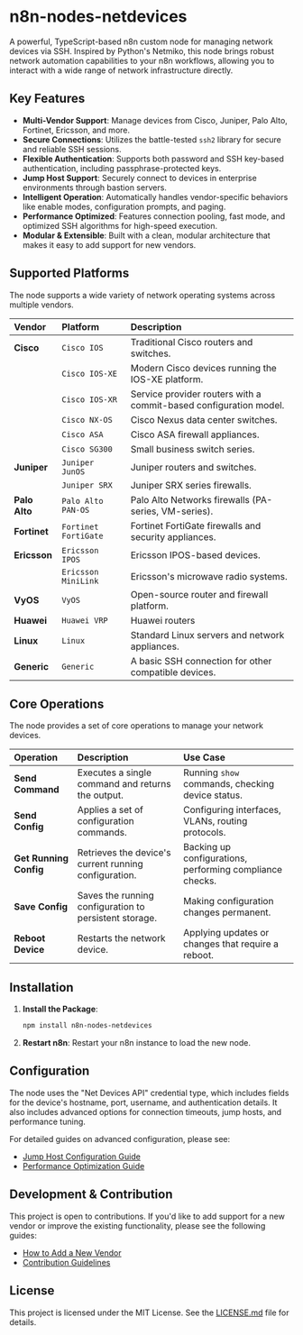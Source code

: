 # n8n-nodes-netdevices

A powerful, TypeScript-based n8n custom node for managing network devices via SSH. Inspired by Python's Netmiko, this node brings robust network automation capabilities to your n8n workflows, allowing you to interact with a wide range of network infrastructure directly.

## Key Features

-   **Multi-Vendor Support**: Manage devices from Cisco, Juniper, Palo Alto, Fortinet, Ericsson, and more.
-   **Secure Connections**: Utilizes the battle-tested `ssh2` library for secure and reliable SSH sessions.
-   **Flexible Authentication**: Supports both password and SSH key-based authentication, including passphrase-protected keys.
-   **Jump Host Support**: Securely connect to devices in enterprise environments through bastion servers.
-   **Intelligent Operation**: Automatically handles vendor-specific behaviors like enable modes, configuration prompts, and paging.
-   **Performance Optimized**: Features connection pooling, fast mode, and optimized SSH algorithms for high-speed execution.
-   **Modular & Extensible**: Built with a clean, modular architecture that makes it easy to add support for new vendors.

## Supported Platforms

The node supports a wide variety of network operating systems across multiple vendors.

| Vendor | Platform | Description |
| :--- | :--- | :--- |
| **Cisco** | `Cisco IOS` | Traditional Cisco routers and switches. |
| | `Cisco IOS-XE` | Modern Cisco devices running the IOS-XE platform. |
| | `Cisco IOS-XR` | Service provider routers with a commit-based configuration model. |
| | `Cisco NX-OS` | Cisco Nexus data center switches. |
| | `Cisco ASA` | Cisco ASA firewall appliances. |
| | `Cisco SG300` | Small business switch series. |
| **Juniper** | `Juniper JunOS` | Juniper routers and switches. |
| | `Juniper SRX` | Juniper SRX series firewalls. |
| **Palo Alto** | `Palo Alto PAN-OS` | Palo Alto Networks firewalls (PA-series, VM-series). |
| **Fortinet** | `Fortinet FortiGate` | Fortinet FortiGate firewalls and security appliances. |
| **Ericsson** | `Ericsson IPOS` | Ericsson IPOS-based devices. |
| | `Ericsson MiniLink`| Ericsson's microwave radio systems. |
| **VyOS** | `VyOS` | Open-source router and firewall platform. |
| **Huawei** | `Huawei VRP` | Huawei routers |
| **Linux** | `Linux` | Standard Linux servers and network appliances. |
| **Generic** | `Generic` | A basic SSH connection for other compatible devices. |

## Core Operations

The node provides a set of core operations to manage your network devices.

| Operation | Description | Use Case |
| :--- | :--- | :--- |
| **Send Command** | Executes a single command and returns the output. | Running `show` commands, checking device status. |
| **Send Config** | Applies a set of configuration commands. | Configuring interfaces, VLANs, routing protocols. |
| **Get Running Config**| Retrieves the device's current running configuration. | Backing up configurations, performing compliance checks. |
| **Save Config** | Saves the running configuration to persistent storage. | Making configuration changes permanent. |
| **Reboot Device** | Restarts the network device. | Applying updates or changes that require a reboot. |

## Installation

1.  **Install the Package**:
    ```bash
    npm install n8n-nodes-netdevices
    ```
2.  **Restart n8n**:
    Restart your n8n instance to load the new node.

## Configuration

The node uses the "Net Devices API" credential type, which includes fields for the device's hostname, port, username, and authentication details. It also includes advanced options for connection timeouts, jump hosts, and performance tuning.

For detailed guides on advanced configuration, please see:
-   [Jump Host Configuration Guide](JUMP_HOST_GUIDE.md)
-   [Performance Optimization Guide](PERFORMANCE_OPTIMIZATION_GUIDE.md)

## Development & Contribution

This project is open to contributions. If you'd like to add support for a new vendor or improve the existing functionality, please see the following guides:

-   [How to Add a New Vendor](VENDOR_GUIDE.md)
-   [Contribution Guidelines](CONTRIBUTING.md)

## License

This project is licensed under the MIT License. See the [LICENSE.md](LICENSE.md) file for details.
